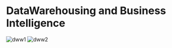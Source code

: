 # DataWarehousing and Business Intelligence

![dww1](https://github.com/user-attachments/assets/31f44719-c21e-4747-85c1-de613feb2b53)
![dww2](https://github.com/user-attachments/assets/fcfff6e2-68f9-483a-9a08-0d9094f3d14c)
